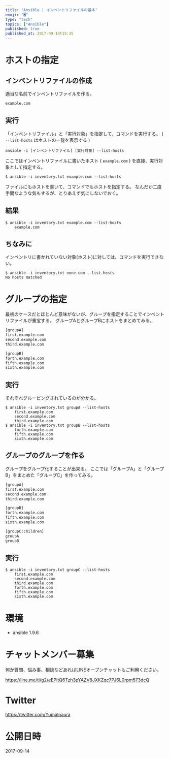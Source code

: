 ```yaml
---
title: "Ansible | インベントリファイルの基本"
emoji: "🖥"
type: "tech"
topics: ["Ansible"]
published: true
published_at: 2017-09-14t15:35
---
```


# ホストの指定

## インベントリファイルの作成

適当な名前でインベントリファイルを作る。

```:inventory.txt
example.com
```

## 実行

「インベントリファイル」と「実行対象」を指定して、コマンドを実行する。
( ` --list-hosts` はホストの一覧を表示する )

```
ansible -i [インベントリファイル] [実行対象] --list-hosts
```


ここではインベントリファイルに書いたホスト ( `example.com` ) を直接、実行対象として指定する。

```
$ ansible -i inventory.txt example.com --list-hosts
```

ファイルにもホストを書いて、コマンドでもホストを指定する。
なんだか二度手間なような気もするが、とりあえず気にしないでおく。

## 結果

```
$ ansible -i inventory.txt example.com --list-hosts
    example.com
```

## ちなみに

インベントリに書かれていない対象(ホスト)に対しては、コマンドを実行できない。

```
$ ansible -i inventory.txt none.com --list-hosts
No hosts matched
```

# グループの指定

最初のケースだとほとんど意味がないが、グループを指定することでインベントリファイルが重宝する。
グループAとグループBにホストをまとめてみる。

```:inventory.txt
[groupA]
first.example.com
second.example.com
third.example.com

[groupB]
forth.example.com
fifth.example.com
sixth.example.com
```

## 実行

それぞれグルーピングされているのが分かる。

```
$ ansible -i inventory.txt groupA --list-hosts
    first.example.com
    second.example.com
    third.example.com
$ ansible -i inventory.txt groupB --list-hosts
    forth.example.com
    fifth.example.com
    sixth.example.com
```

## グループのグループを作る

グループをグループ化することが出来る。
ここでは「グループA」と「グループB」をまとめた「グループC」を作ってみる。

```:inventory.txt
[groupA]
first.example.com
second.example.com
third.example.com

[groupB]
forth.example.com
fifth.example.com
sixth.example.com

[groupC:children]
groupA
groupB
```

## 実行

```
$ ansible -i inventory.txt groupC --list-hosts
    first.example.com
    second.example.com
    third.example.com
    forth.example.com
    fifth.example.com
    sixth.example.com
```

# 環境

- ansible 1.9.6








<!-- Update From Qiita API -->

# チャットメンバー募集


何か質問、悩み事、相談などあればLINEオープンチャットもご利用ください。

https://line.me/ti/g2/eEPltQ6Tzh3pYAZV8JXKZqc7PJ6L0rpm573dcQ





# Twitter


https://twitter.com/YumaInaura


<!-- Update From Qiita API -->



# 公開日時

2017-09-14
